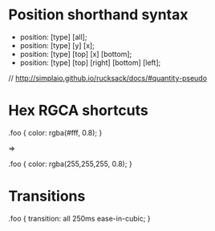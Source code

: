 
Position shorthand syntax
=========================
*   position: [type] [all];
*   position: [type] [y] [x];
*   position: [type] [top] [x] [bottom];
*   position: [type] [top] [right] [bottom] [left];

// http://simplaio.github.io/rucksack/docs/#quantity-pseudo

Hex RGCA shortcuts
==================
  .foo {
    color: rgba(#fff, 0.8);
  }

  =>

  .foo {
    color: rgba(255,255,255, 0.8);
  }

Transitions
===========
.foo {
  transition: all 250ms ease-in-cubic;
}

